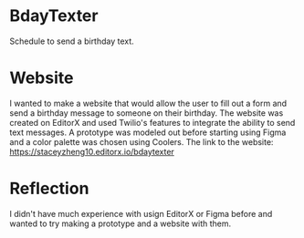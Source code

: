 # BdayTexter
Schedule to send a birthday text.

# Website
I wanted to make a website that would allow the user to fill out a form and send a birthday message to someone on their birthday. 
The website was created on EditorX and used Twilio's features to integrate the ability to send text messages. 
A prototype was modeled out before starting using Figma and a color palette was chosen using Coolers.
The link to the website: https://staceyzheng10.editorx.io/bdaytexter 

# Reflection
I didn't have much experience with usign EditorX or Figma before and wanted to try making a prototype and a website with them. 
